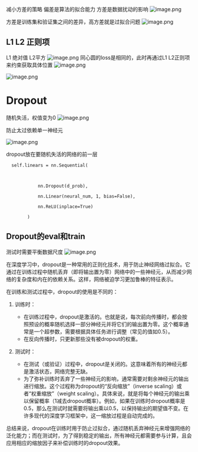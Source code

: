 减小方差的策略
偏差是算法的拟合能力
方差是数据扰动的影响
![image.png](https://kashiwa-pic.oss-cn-beijing.aliyuncs.com/20240306105908.png)

方差是训练集和验证集之间的差异，高方差就是过拟合问题
![image.png](https://kashiwa-pic.oss-cn-beijing.aliyuncs.com/20240306105949.png)


## L1 L2 正则项
L1 绝对值 L2平方
![image.png](https://kashiwa-pic.oss-cn-beijing.aliyuncs.com/20240306110126.png)
同心圆的loss是相同的，此时再通过L1 L2正则项来约束获取具体位置
![image.png](https://kashiwa-pic.oss-cn-beijing.aliyuncs.com/20240306110313.png)

![image.png](https://kashiwa-pic.oss-cn-beijing.aliyuncs.com/20240306110559.png)


# Dropout
随机失活，权值变为0
![image.png](https://kashiwa-pic.oss-cn-beijing.aliyuncs.com/20240306111934.png)

防止太过依赖单一神经元

![image.png](https://kashiwa-pic.oss-cn-beijing.aliyuncs.com/20240306112438.png)

dropout放在要随机失活的网络的前一层
```
  self.linears = nn.Sequential(

  

            nn.Dropout(d_prob),

            nn.Linear(neural_num, 1, bias=False),

            nn.ReLU(inplace=True)

        )
```



## Dropout的eval和train
测试时需要平衡数据尺度
![image.png](https://kashiwa-pic.oss-cn-beijing.aliyuncs.com/20240306113230.png)

在深度学习中，dropout是一种常用的正则化技术，用于防止神经网络过拟合。它通过在训练过程中随机丢弃（即将输出置为零）网络中的一些神经元，从而减少网络的复杂度和内在的依赖关系。这样，网络被迫学习更加鲁棒的特征表示。

在训练和测试过程中，dropout的使用是不同的：

1. 训练时：
   - 在训练过程中，dropout是激活的。也就是说，每次前向传播时，都会按照预设的概率随机选择一部分神经元并将它们的输出置为零。这个概率通常是一个超参数，需要根据具体任务进行调整（常见的值如0.5）。
   - 在反向传播时，只更新那些没有被dropout的权重。

2. 测试时：
   - 在测试（或验证）过程中，dropout是关闭的。这意味着所有的神经元都是激活状态，网络完整无缺。
   - 为了弥补训练时丢弃了一些神经元的影响，通常需要对剩余神经元的输出进行缩放。这个过程称为dropout的“反向缩放”（inverse scaling）或者“权重缩放”（weight scaling）。具体来说，就是将每个神经元的输出乘以保留概率（1减去dropout概率）。例如，如果在训练时dropout概率是0.5，那么在测试时就需要将输出乘以0.5，以保持输出的期望值不变。在许多现代的深度学习框架中，这一缩放过程是自动完成的。

总结来说，dropout在训练时用于防止过拟合，通过随机丢弃神经元来增强网络的泛化能力；而在测试时，为了得到稳定的输出，所有神经元都需要参与计算，且会应用相应的缩放因子来补偿训练时的dropout效果。